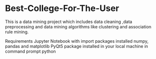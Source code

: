 # Best-College-For-The-User
This is a data mining project which includes data cleaning ,data preprocessing and data mining algorithms like clustering and association rule mining.

Requirements
Jupyter Notebook with import packages installed numpy, pandas and matplotlib
PyQt5 package installed in your local machine in command prompt python
